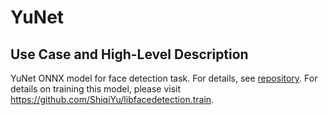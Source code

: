 # YuNet

## Use Case and High-Level Description

YuNet ONNX model for face detection task. For details, see [repository](https://github.com/opencv/opencv_zoo/tree/master/models/face_detection_yunet).
For details on training this model, please visit https://github.com/ShiqiYu/libfacedetection.train.
